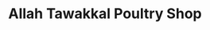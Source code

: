 ---
title: "Allah Tawakkal Poultry Shop"
url: /karachi/allah-tawakkal-poultry-shop/
shop: Metzgerei
---